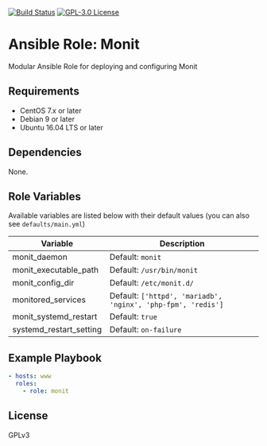[![Build Status](https://travis-ci.org/respheal/monit.png?branch=master)](https://travis-ci.org/respheal/monit) [![GPL-3.0 License](https://img.shields.io/github/license/respheal/monit.svg?color=blue)](https://github.com/respheal/monit/blob/master/LICENSE)

# Ansible Role: Monit

Modular Ansible Role for deploying and configuring Monit

## Requirements

* CentOS 7.x or later
* Debian 9 or later
* Ubuntu 16.04 LTS or later

## Dependencies

None.

## Role Variables

Available variables are listed below with their default values (you can also see `defaults/main.yml`)

| Variable | Description |
| -------- | ----------- |
| monit_daemon | Default: `monit`
| monit_executable_path | Default: `/usr/bin/monit`
| monit_config_dir | Default: `/etc/monit.d/`
| monitored_services | Default: `['httpd', 'mariadb', 'nginx', 'php-fpm', 'redis']`
| monit_systemd_restart | Default: `true`
| systemd_restart_setting | Default: `on-failure`

## Example Playbook

```yaml
- hosts: www
  roles:
    - role: monit
```

## License

GPLv3
